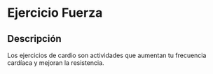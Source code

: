 # Ejercicio Fuerza

## Descripción
Los ejercicios de cardio son actividades que aumentan tu frecuencia cardíaca y mejoran la resistencia.